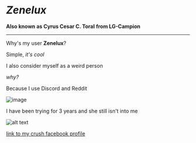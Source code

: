 # ***Zenelux***
**Also known as Cyrus Cesar C. Toral**
**from LG-Campion**

----------------------------
Why's my user **Zenelux**?

Simple, *it's cool*

I also consider myself as a weird person

*why?*

Because I use Discord and Reddit

![image](https://user-images.githubusercontent.com/122326381/212782852-d027eb29-e58a-469b-8ede-bd8fcfe092bf.png)


I have been trying for 3 years and she still isn't into me

![alt text](https://media.tenor.com/97sD3prHJcoAAAAC/funny-memes.gif)

[link to my crush facebook profile](https://www.youtube.com/watch?v=xvFZjo5PgG0)

